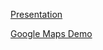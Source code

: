 [Presentation](https://jenningstcj.github.io/IntroToElm/index.html#/)

[Google Maps Demo](https://jenningstcj.github.io/IntroToElm/Demos/GoogleMaps/index.html)
